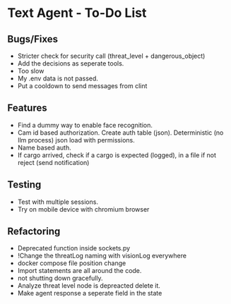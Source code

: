 # Text Agent - To-Do List

## Bugs/Fixes

- Stricter check for security call (threat_level + dangerous_object)
- Add the decisions as seperate tools.
- Too slow
- My .env data is not passed.
- Put a cooldown to send messages from clint

## Features

- Find a dummy way to enable face recognition.
- Cam id based authorization. Create auth table (json). Deterministic (no llm process) json load with permissions.
- Name based auth.
- If cargo arrived, check if a cargo is expected (logged), in a file if not reject (send notification)

## Testing

- Test with multiple sessions.
- Try on mobile device with chromium browser

## Refactoring

- Deprecated function inside sockets.py
- !Change the threatLog naming with visionLog everywhere
- docker compose file position change
- Import statements are all around the code.
- not shutting down gracefully.
- Analyze threat level node is depreacted delete it.
- Make agent response a seperate field in the state
